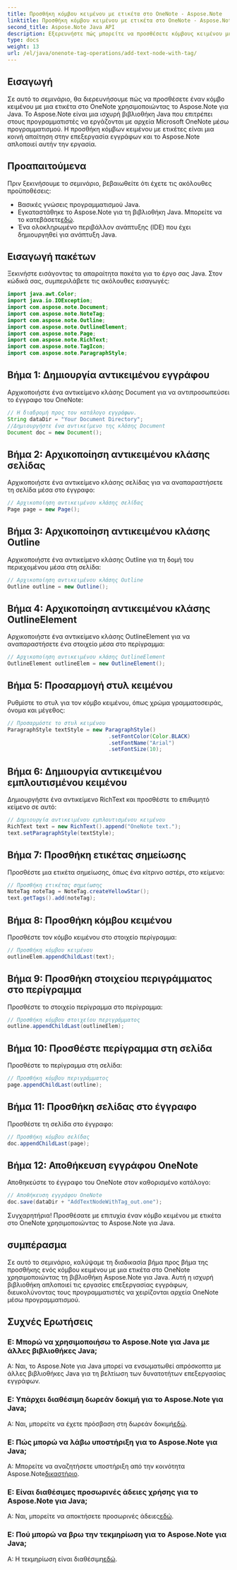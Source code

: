 ```yaml
---
title: Προσθήκη κόμβου κειμένου με ετικέτα στο OneNote - Aspose.Note
linktitle: Προσθήκη κόμβου κειμένου με ετικέτα στο OneNote - Aspose.Note
second_title: Aspose.Note Java API
description: Εξερευνήστε πώς μπορείτε να προσθέσετε κόμβους κειμένου με ετικέτες στο OneNote χρησιμοποιώντας το Aspose.Note για Java. Εύκολο, αποτελεσματικό και φιλικό προς τους προγραμματιστές. Κατεβάστε τη βιβλιοθήκη τώρα!
type: docs
weight: 13
url: /el/java/onenote-tag-operations/add-text-node-with-tag/
---
```

## Εισαγωγή
Σε αυτό το σεμινάριο, θα διερευνήσουμε πώς να προσθέσετε έναν κόμβο κειμένου με μια ετικέτα στο OneNote χρησιμοποιώντας το Aspose.Note για Java. Το Aspose.Note είναι μια ισχυρή βιβλιοθήκη Java που επιτρέπει στους προγραμματιστές να εργάζονται με αρχεία Microsoft OneNote μέσω προγραμματισμού. Η προσθήκη κόμβων κειμένου με ετικέτες είναι μια κοινή απαίτηση στην επεξεργασία εγγράφων και το Aspose.Note απλοποιεί αυτήν την εργασία.
## Προαπαιτούμενα
Πριν ξεκινήσουμε το σεμινάριο, βεβαιωθείτε ότι έχετε τις ακόλουθες προϋποθέσεις:
- Βασικές γνώσεις προγραμματισμού Java.
-  Εγκαταστάθηκε το Aspose.Note για τη βιβλιοθήκη Java. Μπορείτε να το κατεβάσετε[εδώ](https://releases.aspose.com/note/java/).
- Ένα ολοκληρωμένο περιβάλλον ανάπτυξης (IDE) που έχει δημιουργηθεί για ανάπτυξη Java.
## Εισαγωγή πακέτων
Ξεκινήστε εισάγοντας τα απαραίτητα πακέτα για το έργο σας Java. Στον κώδικά σας, συμπεριλάβετε τις ακόλουθες εισαγωγές:
```java
import java.awt.Color;
import java.io.IOException;
import com.aspose.note.Document;
import com.aspose.note.NoteTag;
import com.aspose.note.Outline;
import com.aspose.note.OutlineElement;
import com.aspose.note.Page;
import com.aspose.note.RichText;
import com.aspose.note.TagIcon;
import com.aspose.note.ParagraphStyle;
```
## Βήμα 1: Δημιουργία αντικειμένου εγγράφου
Αρχικοποιήστε ένα αντικείμενο κλάσης Document για να αντιπροσωπεύσει το έγγραφο του OneNote:
```java
// Η διαδρομή προς τον κατάλογο εγγράφων.
String dataDir = "Your Document Directory";
//Δημιουργήστε ένα αντικείμενο της κλάσης Document
Document doc = new Document();
```
## Βήμα 2: Αρχικοποίηση αντικειμένου κλάσης σελίδας
Αρχικοποιήστε ένα αντικείμενο κλάσης σελίδας για να αναπαραστήσετε τη σελίδα μέσα στο έγγραφο:
```java
// Αρχικοποίηση αντικειμένου κλάσης σελίδας
Page page = new Page();
```
## Βήμα 3: Αρχικοποίηση αντικειμένου κλάσης Outline
Αρχικοποιήστε ένα αντικείμενο κλάσης Outline για τη δομή του περιεχομένου μέσα στη σελίδα:
```java
// Αρχικοποίηση αντικειμένου κλάσης Outline
Outline outline = new Outline();
```
## Βήμα 4: Αρχικοποίηση αντικειμένου κλάσης OutlineElement
Αρχικοποιήστε ένα αντικείμενο κλάσης OutlineElement για να αναπαραστήσετε ένα στοιχείο μέσα στο περίγραμμα:
```java
// Αρχικοποίηση αντικειμένου κλάσης OutlineElement
OutlineElement outlineElem = new OutlineElement();
```
## Βήμα 5: Προσαρμογή στυλ κειμένου
Ρυθμίστε το στυλ για τον κόμβο κειμένου, όπως χρώμα γραμματοσειράς, όνομα και μέγεθος:
```java
// Προσαρμόστε το στυλ κειμένου
ParagraphStyle textStyle = new ParagraphStyle()
                                .setFontColor(Color.BLACK)
                                .setFontName("Arial")
                                .setFontSize(10);
```
## Βήμα 6: Δημιουργία αντικειμένου εμπλουτισμένου κειμένου
Δημιουργήστε ένα αντικείμενο RichText και προσθέστε το επιθυμητό κείμενο σε αυτό:
```java
// Δημιουργία αντικειμένου εμπλουτισμένου κειμένου
RichText text = new RichText().append("OneNote text.");
text.setParagraphStyle(textStyle);
```
## Βήμα 7: Προσθήκη ετικέτας σημείωσης
Προσθέστε μια ετικέτα σημείωσης, όπως ένα κίτρινο αστέρι, στο κείμενο:
```java
// Προσθήκη ετικέτας σημείωσης
NoteTag noteTag = NoteTag.createYellowStar();
text.getTags().add(noteTag);
```
## Βήμα 8: Προσθήκη κόμβου κειμένου
Προσθέστε τον κόμβο κειμένου στο στοιχείο περίγραμμα:
```java
// Προσθήκη κόμβου κειμένου
outlineElem.appendChildLast(text);
```
## Βήμα 9: Προσθήκη στοιχείου περιγράμματος στο περίγραμμα
Προσθέστε το στοιχείο περίγραμμα στο περίγραμμα:
```java
// Προσθήκη κόμβου στοιχείου περιγράμματος
outline.appendChildLast(outlineElem);
```
## Βήμα 10: Προσθέστε περίγραμμα στη σελίδα
Προσθέστε το περίγραμμα στη σελίδα:
```java
// Προσθήκη κόμβου περιγράμματος
page.appendChildLast(outline);
```
## Βήμα 11: Προσθήκη σελίδας στο έγγραφο
Προσθέστε τη σελίδα στο έγγραφο:
```java
// Προσθήκη κόμβου σελίδας
doc.appendChildLast(page);
```
## Βήμα 12: Αποθήκευση εγγράφου OneNote
Αποθηκεύστε το έγγραφο του OneNote στον καθορισμένο κατάλογο:
```java
// Αποθήκευση εγγράφου OneNote
doc.save(dataDir + "AddTextNodeWithTag_out.one");
```
Συγχαρητήρια! Προσθέσατε με επιτυχία έναν κόμβο κειμένου με ετικέτα στο OneNote χρησιμοποιώντας το Aspose.Note για Java.
## συμπέρασμα
Σε αυτό το σεμινάριο, καλύψαμε τη διαδικασία βήμα προς βήμα της προσθήκης ενός κόμβου κειμένου με μια ετικέτα στο OneNote χρησιμοποιώντας τη βιβλιοθήκη Aspose.Note για Java. Αυτή η ισχυρή βιβλιοθήκη απλοποιεί τις εργασίες επεξεργασίας εγγράφων, διευκολύνοντας τους προγραμματιστές να χειρίζονται αρχεία OneNote μέσω προγραμματισμού.
## Συχνές Ερωτήσεις
### Ε: Μπορώ να χρησιμοποιήσω το Aspose.Note για Java με άλλες βιβλιοθήκες Java;
Α: Ναι, το Aspose.Note για Java μπορεί να ενσωματωθεί απρόσκοπτα με άλλες βιβλιοθήκες Java για τη βελτίωση των δυνατοτήτων επεξεργασίας εγγράφων.
### Ε: Υπάρχει διαθέσιμη δωρεάν δοκιμή για το Aspose.Note για Java;
 Α: Ναι, μπορείτε να έχετε πρόσβαση στη δωρεάν δοκιμή[εδώ](https://releases.aspose.com/).
### Ε: Πώς μπορώ να λάβω υποστήριξη για το Aspose.Note για Java;
Α: Μπορείτε να αναζητήσετε υποστήριξη από την κοινότητα Aspose.Note[δικαστήριο](https://forum.aspose.com/c/note/28).
### Ε: Είναι διαθέσιμες προσωρινές άδειες χρήσης για το Aspose.Note για Java;
 Α: Ναι, μπορείτε να αποκτήσετε προσωρινές άδειες[εδώ](https://purchase.aspose.com/temporary-license/).
### Ε: Πού μπορώ να βρω την τεκμηρίωση για το Aspose.Note για Java;
 Α: Η τεκμηρίωση είναι διαθέσιμη[εδώ](https://reference.aspose.com/note/java/).